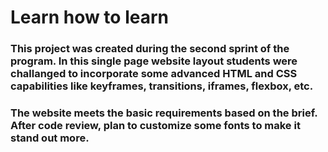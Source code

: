 # Learn how to learn

### This project was created during the second sprint of the program. In this single page website layout students were challanged to incorporate some advanced HTML and CSS capabilities like keyframes, transitions, iframes, flexbox, etc.

### The website meets the basic requirements based on the brief. After code review, plan to customize some fonts to make it stand out more.
